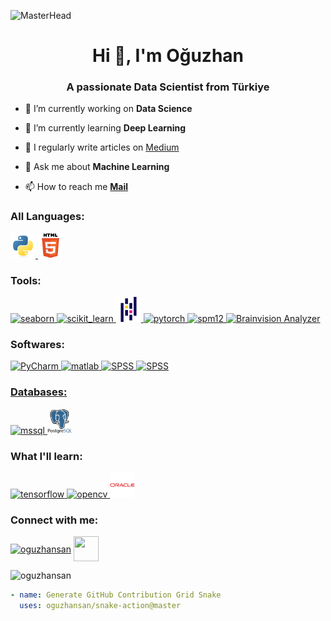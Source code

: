 ![MasterHead](http://res.cloudinary.com/dgzfnyttr/image/upload/q_auto/v1588961694/tool_sswtit.jpg)

<h1 align="center">Hi 👋, I'm Oğuzhan</h1>
<h3 align="center">A passionate Data Scientist from Türkiye</h3>

- 🔭 I’m currently working on **Data Science**

- 🌱 I’m currently learning **Deep Learning**

- 📝 I regularly write articles on <a href="https://medium.com/@h.oguzhansan" target="_blank">Medium</a>

- 💬 Ask me about **Machine Learning**

- 📫 How to reach me <a href="h.oguzhansan@gmail.com" target="_blank">**Mail**</a>
 
</p>

<h3 align="left"> All Languages:</h3>
<p align="left"> <a href="https://www.python.org" target="_blank" rel="noreferrer"> <img src="https://raw.githubusercontent.com/devicons/devicon/master/icons/python/python-original.svg" alt="python" width="40" height="40"/> </a> <a href="https://www.w3.org/html/" target="_blank" rel="noreferrer"> <img src="https://raw.githubusercontent.com/devicons/devicon/master/icons/html5/html5-original-wordmark.svg" alt="html5" width="40" height="40"/> </a> 
   
<h3 align="left">Tools:</h3>
  <a href="https://seaborn.pydata.org/" target="_blank" rel="noreferrer"> <img src="https://seaborn.pydata.org/_images/logo-mark-lightbg.svg" alt="seaborn" width="40" height="40"/> </a> <a href="https://scikit-learn.org/" target="_blank" rel="noreferrer"> <img src="https://upload.wikimedia.org/wikipedia/commons/0/05/Scikit_learn_logo_small.svg" alt="scikit_learn" width="40" height="40"/> </a> <a href="https://pandas.pydata.org/" target="_blank" rel="noreferrer"> <img src="https://raw.githubusercontent.com/devicons/devicon/2ae2a900d2f041da66e950e4d48052658d850630/icons/pandas/pandas-original.svg" alt="pandas" width="40" height="40"/> </a> <a href="https://pytorch.org/" target="_blank" rel="noreferrer"> <img src="https://www.vectorlogo.zone/logos/pytorch/pytorch-icon.svg" alt="pytorch" width="40" height="40"/> </a> <a href="https://www.fil.ion.ucl.ac.uk/spm/software/spm12/" target="_blank" rel="noreferrer"> <img src="https://www.fil.ion.ucl.ac.uk/spm/images/spm12.png" alt="spm12" width="40" height="40"/> </a> <a href="https://brainvision.com/products/analyzer-2/" target="_blank" rel="noreferrer"> <img src="https://www.brainproducts.com/wp-content/uploads/2020/12/L_Analyzer2-1.jpg" alt="Brainvision Analyzer" width="120" height="40"/> </a>  


<h3 align="left">Softwares:</h3> 
<a href="https://www.jetbrains.com/pycharm/" target="_blank" rel="noreferrer"> <img src="https://upload.wikimedia.org/wikipedia/commons/thumb/1/1d/PyCharm_Icon.svg/1024px-PyCharm_Icon.svg.png" alt="PyCharm" width="40" height="40"/> <a href="https://www.mathworks.com/" target="_blank" rel="noreferrer"> <img src="https://upload.wikimedia.org/wikipedia/commons/2/21/Matlab_Logo.png" alt="matlab" width="40" height="40"/> <a href="https://https://www.ibm.com/products/spss-statistics/" target="_blank" rel="noreferrer"> <img src="https://digitalresearch.bsu.edu/studentsymposium2021/files/original/0819f70bc2e7a72233fa0c02fb8b77cc.png" alt="SPSS" width="40" height="40"/> <a href="https://www.cs.waikato.ac.nz/ml/weka/" target="_blank" rel="noreferrer"> <img src="https://miro.medium.com/v2/resize:fit:1200/1*N8Uwuj4le6YDIOrlrDhCtg.png" alt="SPSS" width="40" height="40"/>
 


<h3 align="left">Databases:</h3>
<a href="https://www.microsoft.com/en-us/sql-server" target="_blank" rel="noreferrer"> <img src="https://www.svgrepo.com/show/303229/microsoft-sql-server-logo.svg" alt="mssql" width="40" height="40"/> </a> <a href="https://www.postgresql.org" target="_blank" rel="noreferrer"> <img src="https://raw.githubusercontent.com/devicons/devicon/master/icons/postgresql/postgresql-original-wordmark.svg" alt="postgresql" width="40" height="40"/> </a> 

<h3 align="left">What I'll learn:</h3>
</a> <a href="https://www.tensorflow.org" target="_blank" rel="noreferrer"> <img src="https://www.vectorlogo.zone/logos/tensorflow/tensorflow-icon.svg" alt="tensorflow" width="40" height="40"/> </a> <a href="https://opencv.org/" target="_blank" rel="noreferrer"> <img src="https://www.vectorlogo.zone/logos/opencv/opencv-icon.svg" alt="opencv" width="40" height="40"/> </a> <a href="https://www.oracle.com/" target="_blank" rel="noreferrer"> <img src="https://raw.githubusercontent.com/devicons/devicon/master/icons/oracle/oracle-original.svg" alt="oracle" width="40" height="40"/> </a>
 </p> 

 
  
<h3 align="left">Connect with me:</h3>
<p align="left">
<a href="https://linkedin.com/in/oguzhansan" target="blank"><img align="center" src="https://raw.githubusercontent.com/rahuldkjain/github-profile-readme-generator/master/src/images/icons/Social/linked-in-alt.svg" alt="oguzhansan" height="30" width="40" /></a> <a href="https://oguzhansan.wordpress.com" target="_blank"><img align="center" src="https://static.vecteezy.com/system/resources/previews/020/975/579/non_2x/wordpress-logo-wordpress-icon-transparent-free-png.png" height="40" width="40" /> </a>

<p align="left"> <img src="https://komarev.com/ghpvc/?username=oguzhansan&label=Profile%20views&color=0e75b6&style=flat" alt="oguzhansan" /> </p>

<!-- GitHub Actions betiği -->
```yaml
- name: Generate GitHub Contribution Grid Snake
  uses: oguzhansan/snake-action@master

